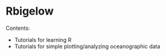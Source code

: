 # Rbigelow

Contents:
 - Tutorials for learning R
 - Tutorials for simple plotting/analyzing oceanographic data

